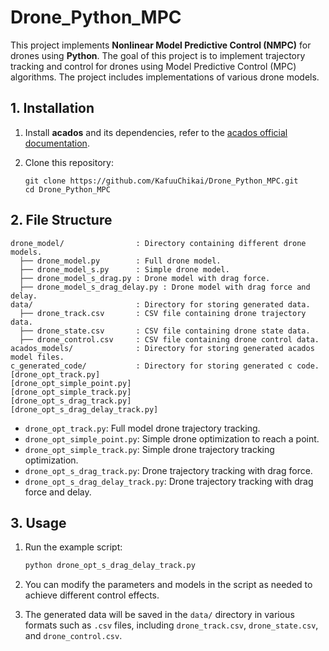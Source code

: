 # Drone_Python_MPC

This project implements **Nonlinear Model Predictive Control (NMPC)** for drones using **Python**. The goal of this project is to implement trajectory tracking and control for drones using Model Predictive Control (MPC) algorithms. The project includes implementations of various drone models.

## 1. Installation

1. Install **acados** and its dependencies, refer to the [acados official documentation](https://docs.acados.org/installation/index.html).

2. Clone this repository:

   ```
   git clone https://github.com/KafuuChikai/Drone_Python_MPC.git
   cd Drone_Python_MPC
   ```

## 2. File Structure

```plaintext
drone_model/                : Directory containing different drone models.
  ├── drone_model.py        : Full drone model.
  ├── drone_model_s.py      : Simple drone model.
  ├── drone_model_s_drag.py : Drone model with drag force.
  ├── drone_model_s_drag_delay.py : Drone model with drag force and delay.
data/                       : Directory for storing generated data.
  ├── drone_track.csv       : CSV file containing drone trajectory data.
  ├── drone_state.csv       : CSV file containing drone state data.
  ├── drone_control.csv     : CSV file containing drone control data.
acados_models/              : Directory for storing generated acados model files.
c_generated_code/           : Directory for storing generated c code.
[drone_opt_track.py]
[drone_opt_simple_point.py]
[drone_opt_simple_track.py]
[drone_opt_s_drag_track.py]
[drone_opt_s_drag_delay_track.py]
```

- `drone_opt_track.py`: Full model drone trajectory tracking.
- `drone_opt_simple_point.py`: Simple drone optimization to reach a point.
- `drone_opt_simple_track.py`: Simple drone trajectory tracking optimization.
- `drone_opt_s_drag_track.py`: Drone trajectory tracking with drag force.
- `drone_opt_s_drag_delay_track.py`: Drone trajectory tracking with drag force and delay.

## 3. Usage

1. Run the example script:
    ```bash
    python drone_opt_s_drag_delay_track.py
    ```

2. You can modify the parameters and models in the script as needed to achieve different control effects.

3. The generated data will be saved in the `data/` directory in various formats such as `.csv` files, including `drone_track.csv`, `drone_state.csv`, and `drone_control.csv`.

